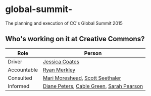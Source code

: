 # global-summit-
The planning and execution of CC's Global Summit 2015

## Who's working on it at Creative Commons?

| Role  | Person |
| ------------- | ------------- |
| Driver  | [Jessica Coates](https://github.com/jessicacoates)  |
| Accountable  | [Ryan Merkley](https://github.com/ryanmerkley) |
| Consulted | [Mari Moreshead](https://github.com/mmoreshead), [Scott Seethaler](https://github.com/Scott-CC) | [Soohyun Pae](https://github.com/soohyunpae) | [Paul Stacey] (https://github.com/pgstacey)
| Informed | [Diane Peters](https://github.com/peterspdx), [Cable Green](https://github.com/cablegreen), [Sarah Pearson](https://github.com/sarahpearson) | [Timothy Vollmer](https://github.com/tvol)
